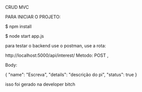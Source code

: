 CRUD MVC

PARA INICIAR O PROJETO:

$ npm install

$ node start app.js

para testar o backend use o postman, use a rota:

http://localhost:5000/api/interest/ Metodo: POST ,

Body: 

{
   "name": "Escreva",
   "details": "descrição do pi",
    "status": true
}


isso foi gerado na developer bitch